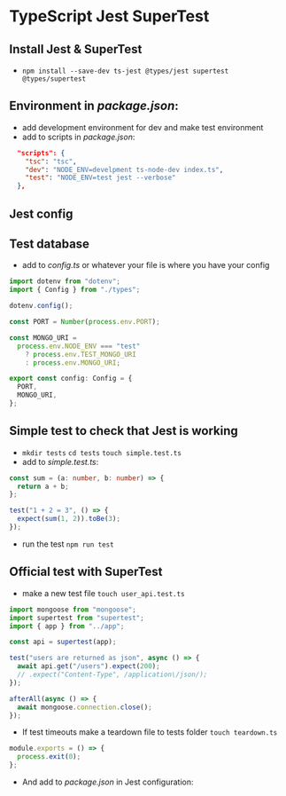 # TypeScript Jest SuperTest

## Install Jest & SuperTest

- `npm install --save-dev ts-jest @types/jest supertest @types/supertest`

## Environment in _package.json_:

- add development environment for dev and make test environment
- add to scripts in _package.json_:

```json
  "scripts": {
    "tsc": "tsc",
    "dev": "NODE_ENV=develpment ts-node-dev index.ts",
    "test": "NODE_ENV=test jest --verbose"
  },
```

## Jest config

## Test database

- add to _config.ts_ or whatever your file is where you have your config

```ts
import dotenv from "dotenv";
import { Config } from "./types";

dotenv.config();

const PORT = Number(process.env.PORT);

const MONGO_URI =
  process.env.NODE_ENV === "test"
    ? process.env.TEST_MONGO_URI
    : process.env.MONGO_URI;

export const config: Config = {
  PORT,
  MONGO_URI,
};
```

## Simple test to check that Jest is working

- `mkdir tests` `cd tests` `touch simple.test.ts`
- add to _simple.test.ts_:

```ts
const sum = (a: number, b: number) => {
  return a + b;
};

test("1 + 2 = 3", () => {
  expect(sum(1, 2)).toBe(3);
});
```

- run the test `npm run test`

## Official test with SuperTest

- make a new test file `touch user_api.test.ts`

```ts
import mongoose from "mongoose";
import supertest from "supertest";
import { app } from "../app";

const api = supertest(app);

test("users are returned as json", async () => {
  await api.get("/users").expect(200);
  // .expect("Content-Type", /application\/json/);
});

afterAll(async () => {
  await mongoose.connection.close();
});
```

- If test timeouts make a teardown file to tests folder `touch teardown.ts`

```ts
module.exports = () => {
  process.exit(0);
};
```

- And add to _package.json_ in Jest configuration:
